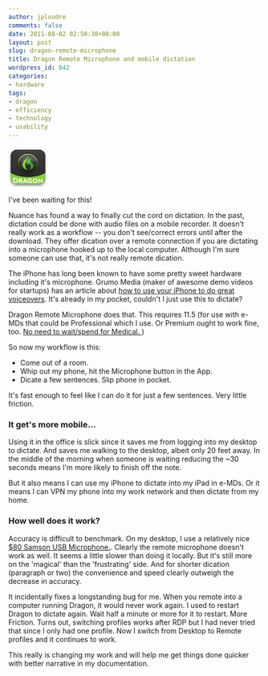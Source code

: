 ```yaml
---
author: jploudre
comments: false
date: 2011-08-02 02:50:38+00:00
layout: post
slug: dragon-remote-microphone
title: Dragon Remote Microphone and mobile dictation
wordpress_id: 842
categories:
- hardware
tags:
- dragon
- efficiency
- technology
- usability
---
```


![](/files/2011/08/dragonremotemicrophone.png)

I've been waiting for this!

Nuance has found a way to finally cut the cord on dictation. In the past, dictation could be done with audio files on a mobile recorder. It doesn't really work as a workflow -- you don't see/correct errors until after the download. They offer dication over a remote connection if you are dictating into a microphone hooked up to the local computer. Although I'm sure someone can use that, it's not really remote dication. 

The iPhone has long been known to have some pretty sweet hardware including it's microphone. Grumo Media (maker of awesome demo videos for startups) has an article about [how to use your iPhone to do great voiceovers](http://http://grumomedia.com/how-to-record-great-voiceover-audio-with-an-iphone/). It's already in my pocket, couldn't I just use this to dictate?

Dragon Remote Microphone does that. This requires 11.5 (for use with e-MDs that could be Professional which I use. Or Premium ought to work fine, too. [No need to wait/spend for Medical. ](/2011/using-dragon-with-e-mds/))

So now my workflow is this: 

* Come out of a room.
* Whip out my phone, hit the Microphone button in the App. 
* Dicate a few sentences. Slip phone in pocket. 

It's fast enough to feel like I can do it for just a few sentences. Very little friction.

### It get's more mobile...

Using it in the office is slick since it saves me from logging into my desktop to dictate. And saves me walking to the desktop, albeit only 20 feet away. In the middle of the morning when someone is waiting reducing the ~30 seconds means I'm more likely to finish off the note.

But it also means I can use my iPhone to dictate into my iPad in e-MDs. Or it means I can VPN my phone into my work network and then dictate from my home.

### How well does it work?

Accuracy is difficult to benchmark. On my desktop, I use a relatively nice [$80 Samson USB Microphone.](http://www.amazon.com/Samson-CO1U-USB-Condenser-Microphone/dp/B000AP1RE8). Clearly the remote microphone doesn't work as well. It seems a little slower than doing it locally. But it's still more on the 'magical' than the 'frustrating' side. And for shorter dication (paragraph or two) the convenience and speed clearly outweigh the decrease in accuracy.

It incidentally fixes a longstanding bug for me. When you remote into a computer running Dragon, it would never work again. I used to restart Dragon to dictate again. Wait half a minute or more for it to restart. More Friction. Turns out, switching profiles works after RDP but I had never tried that since I only had one profile. Now I switch from Desktop to Remote profiles and it continues to work.

This really is changing my work and will help me get things done quicker with better narrative in my documentation.



